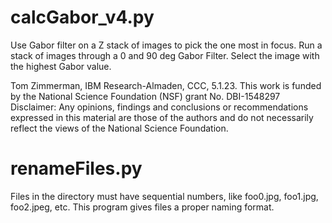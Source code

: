 # calcGabor_v4.py

Use Gabor filter on a Z stack of images to pick the one most in focus. Run a stack of images through a 0 and 90 deg Gabor Filter. Select the image with the highest Gabor value.

Tom Zimmerman, IBM Research-Almaden, CCC, 5.1.23.
This work is funded by the National Science Foundation (NSF) grant No. DBI-1548297 
Disclaimer:  Any opinions, findings and conclusions or recommendations expressed in this material are those of the authors and do not necessarily reflect the views of the National Science Foundation.

# renameFiles.py
Files in the directory must have sequential numbers, like foo0.jpg, foo1.jpg, foo2.jpeg, etc. This program gives files a proper naming format.
